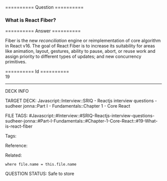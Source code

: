 ========== Question ==========  

### What is React Fiber?  

========== Answer ==========  

Fiber is the new _reconciliation_ engine or reimplementation of core algorithm
in React v16. The goal of React Fiber is to increase its suitability for areas
like animation, layout, gestures, ability to pause, abort, or reuse work and
assign priority to different types of updates; and new concurrency primitives.

========== Id ==========  
19

---

DECK INFO

TARGET DECK: Javascript::Interview::SRIQ - Reactjs interview questions - sudheer jonna::Part I - Fundamentals::Chapter 1 - Core React

FILE TAGS: #Javascript::#Interview::#SRIQ-Reactjs-interview-questions-sudheer-jonna::#Part-I-Fundamentals::#Chapter-1-Core-React::#19-What-is-react-fiber

Tags:

Reference:

Related:

```dataview
where file.name = this.file.name
```
QUESTION STATUS: Safe to store
